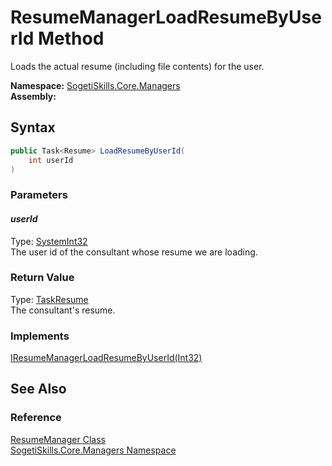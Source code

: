 ResumeManagerLoadResumeByUserId Method
======================================
Loads the actual resume (including file contents) for the user.

**Namespace:** [SogetiSkills.Core.Managers][1]  
**Assembly:**

Syntax
------

```csharp
public Task<Resume> LoadResumeByUserId(
	int userId
)
```

### Parameters

#### *userId*
Type: [SystemInt32][2]  
The user id of the consultant whose resume we are loading.

### Return Value
Type: [Task][3][Resume][4]  
The consultant's resume.
### Implements
[IResumeManagerLoadResumeByUserId(Int32)][5]  


See Also
--------

### Reference
[ResumeManager Class][6]  
[SogetiSkills.Core.Managers Namespace][1]  

[1]: ../README.md
[2]: http://msdn.microsoft.com/en-us/library/td2s409d
[3]: http://msdn.microsoft.com/en-us/library/dd321424
[4]: ../../SogetiSkills.Core.Models/Resume/README.md
[5]: ../IResumeManager/LoadResumeByUserId.md
[6]: README.md